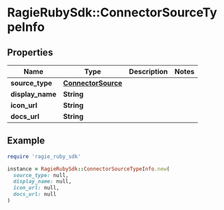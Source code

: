 # RagieRubySdk::ConnectorSourceTypeInfo

## Properties

| Name | Type | Description | Notes |
| ---- | ---- | ----------- | ----- |
| **source_type** | [**ConnectorSource**](ConnectorSource.md) |  |  |
| **display_name** | **String** |  |  |
| **icon_url** | **String** |  |  |
| **docs_url** | **String** |  |  |

## Example

```ruby
require 'ragie_ruby_sdk'

instance = RagieRubySdk::ConnectorSourceTypeInfo.new(
  source_type: null,
  display_name: null,
  icon_url: null,
  docs_url: null
)
```

